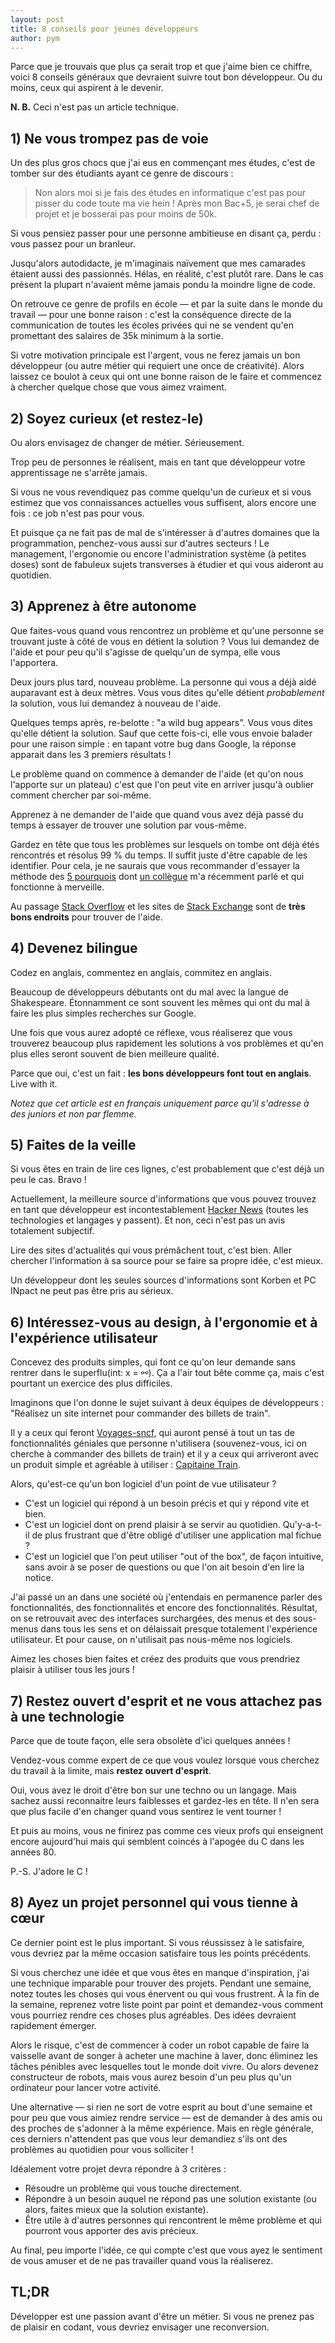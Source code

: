 ```yaml
---
layout: post
title: 8 conseils pour jeunes développeurs
author: pym
---
```


Parce que je trouvais que plus ça serait trop et que j'aime bien ce chiffre, voici 8 conseils généraux que devraient suivre tout bon développeur. Ou du moins, ceux qui aspirent à le devenir.

**N. B.** Ceci n'est pas un article technique.

## 1) Ne vous trompez pas de voie

Un des plus gros chocs que j'ai eus en commençant mes études, c'est de tomber sur des étudiants ayant ce genre de discours :

> Non alors moi si je fais des études en informatique c'est pas pour pisser du code toute ma vie hein ! Après mon Bac+5, je serai chef de projet et je bosserai pas pour moins de 50k.

Si vous pensiez passer pour une personne ambitieuse en disant ça, perdu : vous passez pour un branleur.

Jusqu'alors autodidacte, je m'imaginais naïvement que mes camarades étaient aussi des passionnés. Hélas, en réalité, c'est plutôt rare. Dans le cas présent la plupart n'avaient même jamais pondu la moindre ligne de code.

On retrouve ce genre de profils en école — et par la suite dans le monde du travail — pour une bonne raison : c'est la conséquence directe de la communication de toutes les écoles privées qui ne se vendent qu'en promettant des salaires de 35k minimum à la sortie.

Si votre motivation principale est l'argent, vous ne ferez jamais un bon développeur (ou autre métier qui requiert une once de créativité). Alors laissez ce boulot à ceux qui ont une bonne raison de le faire et commencez à chercher quelque chose que vous aimez vraiment.

## 2) Soyez curieux (et restez-le)

Ou alors envisagez de changer de métier. Sérieusement.

Trop peu de personnes le réalisent, mais en tant que développeur votre apprentissage ne s'arrête jamais.

Si vous ne vous revendiquez pas comme quelqu'un de curieux et si vous estimez que vos connaissances actuelles vous suffisent, alors encore une fois : ce job n'est pas pour vous.

Et puisque ça ne fait pas de mal de s'intéresser à d'autres domaines que la programmation, penchez-vous aussi sur d'autres secteurs ! Le management, l'ergonomie ou encore l'administration système (à petites doses) sont de fabuleux sujets transverses à étudier et qui vous aideront au quotidien.

## 3) Apprenez à être autonome

Que faites-vous quand vous rencontrez un problème et qu'une personne se trouvant juste à côté de vous en détient la solution ? Vous lui demandez de l'aide et pour peu qu'il s'agisse de quelqu'un de sympa, elle vous l'apportera.

Deux jours plus tard, nouveau problème. La personne qui vous a déjà aidé auparavant est à deux mètres. Vous vous dites qu'elle détient *probablement* la solution, vous lui demandez à nouveau de l'aide.

Quelques temps après, re-belotte : "a wild bug appears". Vous vous dites qu'elle détient la solution. Sauf que cette fois-ci, elle vous envoie balader pour une raison simple : en tapant votre bug dans Google, la réponse apparait dans les 3 premiers résultats !

Le problème quand on commence à demander de l'aide (et qu'on nous l'apporte sur un plateau) c'est que l'on peut vite en arriver jusqu'à oublier comment chercher par soi-même.

Apprenez à ne demander de l'aide que quand vous avez déjà passé du temps à essayer de trouver une solution par vous-même.

Gardez en tête que tous les problèmes sur lesquels on tombe ont déjà étés rencontrés et résolus 99 % du temps. Il suffit juste d'être capable de les identifier. Pour cela, je ne saurais que vous recommander d'essayer la méthode des [5 pourquois](http://en.wikipedia.org/wiki/5_Whys) dont [un collègue](http://twitter.com/mikaelrandy) m'a récemment parlé et qui fonctionne à merveille.

Au passage [Stack Overflow](http://stackoverflow.com/) et les sites de [Stack Exchange](http://stackexchange.com/sites) sont de **très bons endroits** pour trouver de l'aide.

## 4) Devenez bilingue

Codez en anglais, commentez en anglais, commitez en anglais.

Beaucoup de développeurs débutants ont du mal avec la langue de Shakespeare. Étonnamment ce sont souvent les mêmes qui ont du mal à faire les plus simples recherches sur Google.

Une fois que vous aurez adopté ce réflexe, vous réaliserez que vous trouverez beaucoup plus rapidement les solutions à vos problèmes et qu'en plus elles seront souvent de bien meilleure qualité.

Parce que oui, c'est un fait : **les bons développeurs font tout en anglais**. Live with it.

*Notez que cet article est en français uniquement parce qu'il s'adresse à des juniors et non par flemme.*

## 5) Faites de la veille

Si vous êtes en train de lire ces lignes, c'est probablement que c'est déjà un peu le cas. Bravo !

Actuellement, la meilleure source d'informations que vous pouvez trouvez en tant que développeur est incontestablement [Hacker News](http://news.ycombinator.com/) (toutes les technologies et langages y passent).  Et non, ceci n'est pas un avis totalement subjectif.

Lire des sites d'actualités qui vous prémâchent tout, c'est bien. Aller chercher l'information à sa source pour se faire sa propre idée, c'est mieux.

Un développeur dont les seules sources d'informations sont Korben et PC INpact ne peut pas être pris au sérieux.

## 6) Intéressez-vous au design, à l'ergonomie et à l'expérience utilisateur

Concevez des produits simples, qui font ce qu'on leur demande sans rentrer dans le superflu(int: x = ⚯). Ça a l'air tout bête comme ça, mais c'est pourtant un exercice des plus difficiles.

Imaginons que l'on donne le sujet suivant à deux équipes de développeurs : "Réalisez un site internet pour commander des billets de train".

Il y a ceux qui feront [Voyages-sncf](http://www.voyages-sncf.com/), qui auront pensé à tout un tas de fonctionnalités géniales que personne n'utilisera (souvenez-vous, ici on cherche à commander des billets de train) et il y a ceux qui arriveront avec un produit simple et agréable à utiliser : [Capitaine Train](http://www.capitainetrain.com/).

Alors, qu'est-ce qu'un bon logiciel d'un point de vue utilisateur ?

- C'est un logiciel qui répond à un besoin précis et qui y répond vite et bien.
- C'est un logiciel dont on prend plaisir à se servir au quotidien. Qu'y-a-t-il de plus frustrant que d'être obligé d'utiliser une application mal fichue ?
- C'est un logiciel que l'on peut utiliser "out of the box", de façon intuitive, sans avoir à se poser de questions ou que l'on ait besoin d'en lire la notice.

J'ai passé un an dans une société où j'entendais en permanence parler des fonctionnalités, des fonctionnalités et encore des fonctionnalités. Résultat, on se retrouvait avec des interfaces surchargées, des menus et des sous-menus dans tous les sens et on délaissait presque totalement l'expérience utilisateur. Et pour cause, on n'utilisait pas nous-même nos logiciels.

Aimez les choses bien faites et créez des produits que vous prendriez plaisir à utiliser tous les jours !

## 7) Restez ouvert d'esprit et ne vous attachez pas à une technologie

Parce que de toute façon, elle sera obsolète d'ici quelques années !

Vendez-vous comme expert de ce que vous voulez lorsque vous cherchez du travail à la limite, mais **restez ouvert d'esprit**.

Oui, vous avez le droit d'être bon sur une techno ou un langage. Mais sachez aussi reconnaitre leurs faiblesses et gardez-les en tête. Il n'en sera que plus facile d'en changer quand vous sentirez le vent tourner !

Et puis au moins, vous ne finirez pas comme ces vieux profs qui enseignent encore aujourd'hui mais qui semblent coincés à l'apogée du C dans les années 80.

P.-S. J'adore le C !

## 8) Ayez un projet personnel qui vous tienne à cœur

Ce dernier point est le plus important. Si vous réussissez à le satisfaire, vous devriez par la même occasion satisfaire tous les points précédents.

Si vous cherchez une idée et que vous êtes en manque d'inspiration, j'ai une technique imparable pour trouver des projets. Pendant une semaine, notez toutes les choses qui vous énervent ou qui vous frustrent. À la fin de la semaine, reprenez votre liste point par point et demandez-vous comment vous pourriez rendre ces choses plus agréables. Des idées devraient rapidement émerger.

Alors le risque, c'est de commencer à coder un robot capable de faire la vaisselle avant de songer à acheter une machine à laver, donc éliminez les tâches pénibles avec lesquelles tout le monde doit vivre. Ou alors devenez constructeur de robots, mais vous aurez besoin d'un peu plus qu'un ordinateur pour lancer votre activité.

Une alternative — si rien ne sort de votre esprit au bout d'une semaine et pour peu que vous aimiez rendre service — est de demander à des amis ou des proches de s'adonner à la même expérience. Mais en règle générale, ces derniers n'attendent pas que vous leur demandiez s'ils ont des problèmes au quotidien pour vous solliciter !

Idéalement votre projet devra répondre à 3 critères :

- Résoudre un problème qui vous touche directement.
- Répondre à un besoin auquel ne répond pas une solution existante (ou alors, faites mieux que la solution existante).
- Être utile à d'autres personnes qui rencontrent le même problème et qui pourront vous apporter des avis précieux.

Au final, peu importe l'idée, ce qui compte c'est que vous ayez le sentiment de vous amuser et de ne pas travailler quand vous la réaliserez.

## TL;DR

Développer est une passion avant d'être un métier. Si vous ne prenez pas de plaisir en codant, vous devriez envisager une reconversion.
